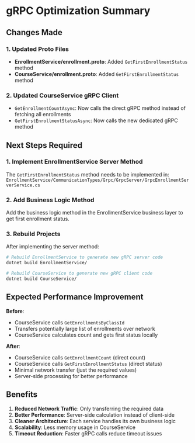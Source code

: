 # gRPC Optimization Summary

## Changes Made

### 1. Updated Proto Files
- **EnrollmentService/enrollment.proto**: Added `GetFirstEnrollmentStatus` method
- **CourseService/enrollment.proto**: Added `GetFirstEnrollmentStatus` method

### 2. Updated CourseService gRPC Client
- `GetEnrollmentCountAsync`: Now calls the direct gRPC method instead of fetching all enrollments
- `GetFirstEnrollmentStatusAsync`: Now calls the new dedicated gRPC method

## Next Steps Required

### 1. Implement EnrollmentService Server Method
The `GetFirstEnrollmentStatus` method needs to be implemented in:
`EnrollmentService/CommunicationTypes/Grpc/GrpcServer/GrpcEnrollmentServerService.cs`

### 2. Add Business Logic Method
Add the business logic method in the EnrollmentService business layer to get first enrollment status.

### 3. Rebuild Projects
After implementing the server method:
```bash
# Rebuild EnrollmentService to generate new gRPC server code
dotnet build EnrollmentService/

# Rebuild CourseService to generate new gRPC client code  
dotnet build CourseService/
```

## Expected Performance Improvement

**Before**: 
- CourseService calls `GetEnrollmentsByClassId`
- Transfers potentially large list of enrollments over network
- CourseService calculates count and gets first status locally

**After**:
- CourseService calls `GetEnrollmentCount` (direct count)
- CourseService calls `GetFirstEnrollmentStatus` (direct status)
- Minimal network transfer (just the required values)
- Server-side processing for better performance

## Benefits

1. **Reduced Network Traffic**: Only transferring the required data
2. **Better Performance**: Server-side calculation instead of client-side
3. **Cleaner Architecture**: Each service handles its own business logic
4. **Scalability**: Less memory usage in CourseService
5. **Timeout Reduction**: Faster gRPC calls reduce timeout issues
